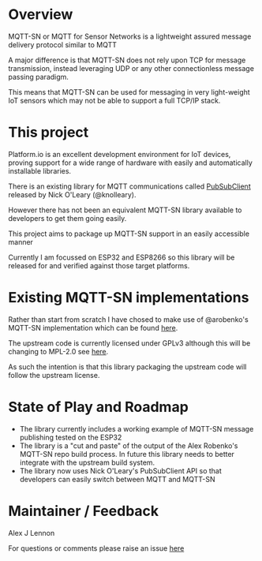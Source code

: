 
# Overview

MQTT-SN or MQTT for Sensor Networks is a lightweight assured message delivery protocol similar to MQTT

A major difference is that MQTT-SN does not rely upon TCP for message transmission, instead leveraging UDP or any other connectionless message passing paradigm.

This means that MQTT-SN can be used for messaging in very light-weight IoT sensors which may not be able to support a full TCP/IP stack.

# This project

Platform.io is an excellent development environment for IoT devices, proving support for a wide range of hardware with easily and automatically installable libraries.

There is an existing library for MQTT communications called [PubSubClient](https://platformio.org/lib/show/89/PubSubClient) released by Nick O'Leary (@knolleary).

However there has not been an equivalent MQTT-SN library available to developers to get them going easily.

This project aims to package up MQTT-SN support in an easily accessible manner

Currently I am focussed on ESP32 and ESP8266 so this library will be released for and verified against those target platforms.

# Existing MQTT-SN implementations

Rather than start from scratch I have chosed to make use of @arobenko's MQTT-SN implementation which can be found [here](https://github.com/arobenko/mqtt-sn).

The upstream code is currently licensed under GPLv3 although this will be changing to MPL-2.0 see [here](https://github.com/DynamicDevices/mqtt-sn/issues/1).

As such the intention is that this library packaging the upstream code will follow the upstream license.

# State of Play and Roadmap

- The library currently includes a working example of MQTT-SN message publishing tested on the ESP32
- The library is a "cut and paste" of the output of the Alex Robenko's MQTT-SN repo build process. In future this library needs to better integrate with the upstream build system.
- The library now uses Nick O'Leary's PubSubClient API so that developers can easily switch between MQTT and MQTT-SN

# Maintainer / Feedback

Alex J Lennon

For questions or comments please raise an issue [here](https://github.com/DynamicDevices/mqtt-sn/issues)
